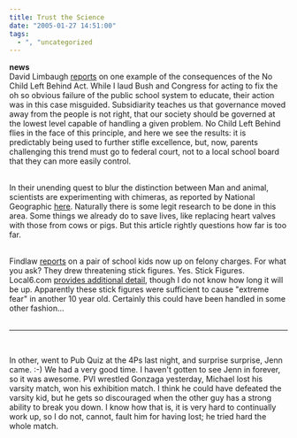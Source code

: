 ```yaml
---
title: Trust the Science
date: "2005-01-27 14:51:00"
tags:
  - ", "uncategorized
---
```

<strong>news</strong><br  /> David Limbaugh <a href="http://www.davidlimbaugh.com/mt/archives/2005/01/no_silly_ideas.html">reports</a>
on one example of the consequences of the No Child Left Behind Act.
While I laud Bush and Congress for acting to fix the oh so obvious
failure of the public school system to educate, their action was
in this case misguided.  Subsidiarity teaches us that governance
moved away from the people is not right, that our society should be
governed at the lowest level capable of handling a given problem.
No Child Left Behind flies in the face of this principle, and here
we see the results: it is predictably being used to further stifle
excellence, but, now, parents challenging this trend must go to
federal court, not to a local school board that they can more
easily control.<br  /><br  />

In their unending quest to blur the distinction
between Man and animal, scientists are experimenting
with chimeras, as reported by National Geographic <a href="http://news.nationalgeographic.com/news/2005/01/0125_050125_chimeras.html">here</a>.
Naturally there is some legit research to be done in this area.
Some things we already do to save lives, like replacing heart valves
with those from cows or pigs.  But this article rightly questions
how far is too far. <br  /><br  />

Findlaw <a href="http://news.findlaw.com/ap_stories/other/1110/1-26-2005/20050126084508_10.html">reports</a>
on a pair of school kids now up on felony
charges.  For what you ask?  They drew threatening
stick figures.  Yes.  Stick Figures.  Local6.com <a href="http://www.local6.com/news/4130302/detail.html">provides
additional detail</a>, though I do not know how long it will be up.
Apparently these stick figures were sufficient to cause "extreme
fear" in another 10 year old.  Certainly this could have been
handled in some other fashion... <br  /><br  />

<hr  /><br  />

In other, went to Pub Quiz at the 4Ps last night, and surprise
surprise, Jenn came. :-) We had a very good time.  I haven't gotten
to see Jenn in forever, so it was awesome.  PVI wrestled Gonzaga
yesterday, Michael lost his varsity match, won his exhibition match.
I think he could have defeated the varsity kid, but he gets so
discouraged when the other guy has a strong ability to break you
down.  I know how that is, it is very hard to continually work up,
so I do not, cannot, fault him for having lost; he tried hard the
whole match.

